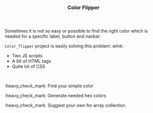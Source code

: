<!DOCTYPE_html>
<html>
  
  <header> 
  <h3>Color Flipper</h3> 
  </header>

<body>
  <div>
<p>Sometimes it is not so easy or possible to find the right color which is needed for a specific label, button and navbar.</p>

<p><code>Color_flipper</code> project is easily solving this problem :wink:</p>
<ul>
<li>Two JS scripts</li>
<li>A bit of HTML tags</li>
<li>Quite lot of CSS</li>
</ul>
</div>
<br>
<div>
<p> :heavy_check_mark: Find your simple color </p>
<p> :heavy_check_mark: Generate needed hex colors </p>
<p> :heavy_check_mark: Suggest your own for array collection </p>
  </div>

</body>
</html>

